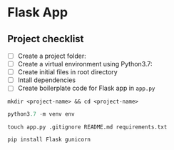 # Flask App

## Project checklist

- [ ] Create a project folder:
- [ ] Create a virtual environment using Python3.7:
- [ ] Create initial files in root directory
- [ ] Intall dependencies
- [ ] Create boilerplate code for Flask app in `app.py`

```shell
mkdir <project-name> && cd <project-name>
```

```python
python3.7 -m venv env
```

```shell
touch app.py .gitignore README.md requirements.txt
```

```python
pip install Flask gunicorn
```
